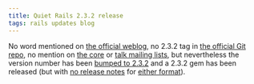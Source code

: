 ```yaml
---
title: Quiet Rails 2.3.2 release
tags: rails updates blog
---
```


No word mentioned on [the official weblog](http://weblog.rubyonrails.org/), no 2.3.2 tag in [the official Git repo](http://github.com/rails/rails/tree), no mention on [the core](http://groups.google.com/group/rubyonrails-core) or [talk mailing lists](http://groups.google.com/group/rubyonrails-talk), but nevertheless the version number has been [bumped to 2.3.2](http://github.com/rails/rails/commit/73fc42cc0b5e94541480032c2941a50edd4080c2) and a 2.3.2 gem has been released (but with [no release notes](http://rubyforge.org/frs/shownotes.php?release_id=32262) for [either format](http://rubyforge.org/frs/shownotes.php?release_id=32261)).
